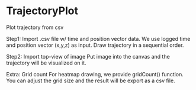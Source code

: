 # TrajectoryPlot
Plot trajectory from csv

Step1: Import .csv file w/ time and position vector data.
We use logged time and position vector (x,y,z) as input.
Draw trajectory in a sequential order. 

Step2: Import top-view of image
Put image into the canvas and the trajectory will be visualized on it.

Extra: Grid count
For heatmap drawing, we provide gridCount() function. You can adjust the grid size and the result will be export as a csv file.
